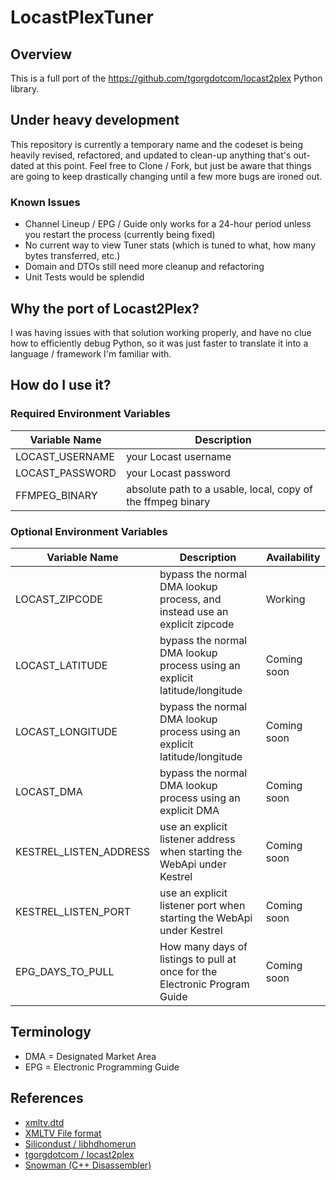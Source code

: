 # LocastPlexTuner

## Overview

This is a full port of the https://github.com/tgorgdotcom/locast2plex Python library.

## Under heavy development

This repository is currently a temporary name and the codeset is being heavily revised, refactored, and updated to clean-up anything that's out-dated at this point. Feel free to Clone / Fork, but just be aware that things are going to keep drastically changing until a few more bugs are ironed out.

### Known Issues

* Channel Lineup / EPG / Guide only works for a 24-hour period unless you restart the process (currently being fixed)
* No current way to view Tuner stats (which is tuned to what, how many bytes transferred, etc.)
* Domain and DTOs still need more cleanup and refactoring
* Unit Tests would be splendid

## Why the port of Locast2Plex?

I was having issues with that solution working properly, and have no clue how to efficiently debug Python, so it was just faster to translate it into a language / framework I'm familiar with.

## How do I use it?

### Required Environment Variables

| Variable Name | Description |
| --- | --- |
| LOCAST_USERNAME | your Locast username |
| LOCAST_PASSWORD | your Locast password |
| FFMPEG_BINARY | absolute path to a usable, local, copy of the ffmpeg binary |

### Optional Environment Variables

| Variable Name | Description | Availability |
| --- | --- | --- |
| LOCAST_ZIPCODE | bypass the normal DMA lookup process, and instead use an explicit zipcode | Working |
| LOCAST_LATITUDE | bypass the normal DMA lookup process using an explicit latitude/longitude | Coming soon |
| LOCAST_LONGITUDE | bypass the normal DMA lookup process using an explicit latitude/longitude | Coming soon |
| LOCAST_DMA | bypass the normal DMA lookup process using an explicit DMA | Coming soon |
| KESTREL_LISTEN_ADDRESS | use an explicit listener address when starting the WebApi under Kestrel | Coming soon |
| KESTREL_LISTEN_PORT | use an explicit listener port when starting the WebApi under Kestrel | Coming soon |
| EPG_DAYS_TO_PULL | How many days of listings to pull at once for the Electronic Program Guide | Coming soon |

## Terminology

* DMA = Designated Market Area
* EPG = Electronic Programming Guide

## References

* [xmltv.dtd](https://github.com/XMLTV/xmltv/blob/master/xmltv.dtd)
* [XMLTV File format](http://wiki.xmltv.org/index.php/XMLTVFormat)
* [Silicondust / libhdhomerun](https://github.com/Silicondust/libhdhomerun)
* [tgorgdotcom / locast2plex](https://github.com/tgorgdotcom/locast2plex)
* [Snowman (C++ Disassembler)](https://derevenets.com/)
